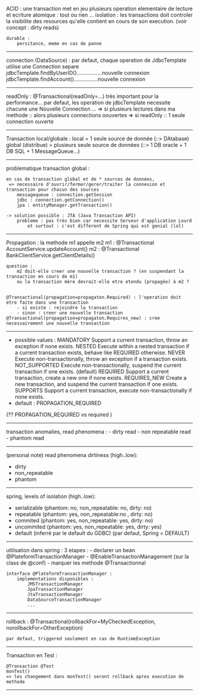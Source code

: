 
ACID :
    une transaction met en jeu plusieurs operation elementaire de lecture et ecriture
    atomique :
        tout ou rien
    ...
    isolation :
        les transactions doit controler la visibilite des resources qu'elle contient en cours de son execution.
        (voir concept : dirty reads)

    durable :
        persitance, meme en cas de panne

*********************************************


connection (DataSource) :
        par defaut, chaque operation de JdbcTemplate utilise une Connection separe
            jdbcTemplate.findByUserID().................nouvelle connexion
            jdbcTemplate.findAccount()................nouvelle connexion

***
readOnly :
    @Transactional(readOnly=...) très important pour la performance...
    par defaut, les operation de jdbcTemplate necessite chacune une Nouvelle Connection ...
    => si plusieurs lectures dans ma methode :: alors plusieurs connections oouvertes
    => si readOnly :: 1 seule connection ouverte

*********************************************
Transaction local/globale :
    local = 1 seule source de donnée (::> DAtabase)
    global (distribue) = plusieurs seule source de données (::> 1 DB oracle + 1 DB SQL + 1 MessageQueue...)

***
problematique transaction global :

    en cas de transaction global et de * sources de données,
     => necessaire d'ouvrir/fermer/gerer/traiter la connexion et transaction pour chacun des sources
        messagequeue : connection.getSession
        jdbc : connection.getConnection()
        jpa : entityManager.getTransaction()

    -> solution possible : JTA (Java Transaction API)
        probleme : pas très bien car necessite Serveur d'application Lourd
            et surtout : c'est different de Spring qui est genial (lol)

********************************************

Propagation :
    la methode m1 appelle m2
    m1 : @Transactional AccountService.updateAccount()
    m2 : @Transactional BankClientService.getClientDetails()

    question :
        m2 doit-elle creer une nouvelle transaction ? (en suspendant la transaction en cours de m1)
        ou la transaction mère devrait-elle etre etendu (propagée) à m2 ?


    @Transactional(propagation=propagaton.Required) : l'operation doit etre faite dans une transaction
        - si existe : rejoindre la transaction
        - sinon : creer une nouvelle transaction
    @Transactional(propagation=propagaton.Requires_new) : cree necessairement une nouvelle transaction

***
- possible values :
        MANDATORY       Support a current transaction, throw an exception if none exists.
        NESTED          Execute within a nested transaction if a current transaction exists, behave like REQUIRED otherwise.
        NEVER           Execute non-transactionally, throw an exception if a transaction exists.
        NOT_SUPPORTED   Execute non-transactionally, suspend the current transaction if one exists.
(default) REQUIRED      Support a current transaction, create a new one if none exists.
        REQUIRES_NEW    Create a new transaction, and suspend the current transaction if one exists.
        SUPPORTS        Support a current transaction, execute non-transactionally if none exists.
- default : PROPAGATION_REQUIRED

(?? PROPAGATION_REQUIRED vs required )
******************

transaction anomalies, read phenomena :
    - dirty read
    - non repeatable read
    - phantom read

***
(personal note)
read phenomena dirtiness (high..low):
- dirty
- non_repeatable
- phantom

***
spring, levels of isolation (high..low):

- serializable  (phantom: no, non_repeatable: no, dirty: no)
- repeatable    (phantom: yes, non_repeatable:no , dirty: no)
- commited      (phantom: yes, non_repeatable: yes, dirty: no)
- uncommited    (phantom: yes, non_repeatable: yes, dirty: yes)
- default       (inferré par le default du GDBC)
(par defaut, Spring  = DEFAULT)

**************************************
utilisation dans spring :
    3 etapes :
        - declarer un bean @PlateformTransactionManager
        - @EnableTransactionManagement (sur la class de @conf)
        - marquer les methode @Transactionnal

    interface @PlateformTransactionManager :
        implementations disponibles :
            JMSTransactionManager
            JpaTransactionManager
            JtaTransactionManager
            DataSourceTransactionManager
            ...


**************************************
rollback :
    @Transactional(rollbackFor=MyCheckedException, norollbackFor=OtherException)

    par defaut, triggered seulement en cas de RuntimeException

***
Transaction en Test :

    @Transaction @Test
    monTest()
    => les changement dans monTest() seront rollback apres execution de methode
****************************************
